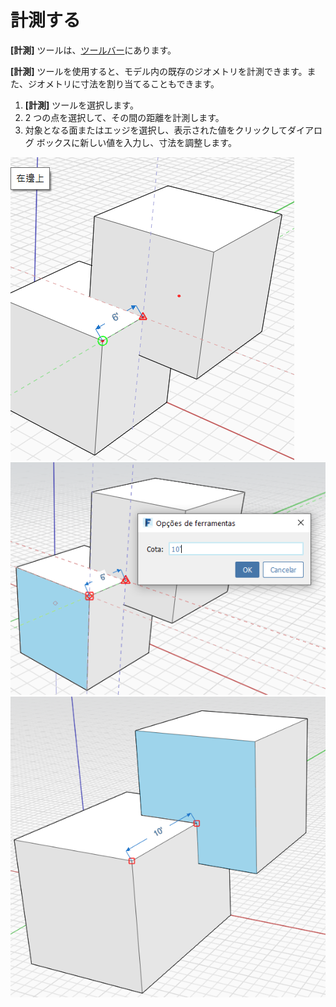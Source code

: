 # 計測する

**[計測]** ツールは、[ツールバー](../formit-introduction/tool-bars.md)にあります。

**[計測]** ツールを使用すると、モデル内の既存のジオメトリを計測できます。また、ジオメトリに寸法を割り当てることもできます。

1. **[計測]** ツールを選択します。
2. 2 つの点を選択して、その間の距離を計測します。
3. 対象となる面またはエッジを選択し、表示された値をクリックしてダイアログ ボックスに新しい値を入力し、寸法を調整します。

![](<../.gitbook/assets/measure (1).png>)\
![](<../.gitbook/assets/measure2 (1).png>)\
![](../.gitbook/assets/measure3.png)
